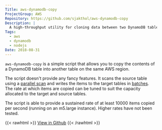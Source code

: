 ```yaml
---
Title: aws-dynamodb-copy
ProjectGroup: AWS
Repository: https://github.com/sjakthol/aws-dynamodb-copy
Description: |
  A high-throughput utility for cloning data between two DynamoDB tables.
Tags:
  - aws
  - dynamodb
  - nodejs
Date: 2018-08-31
---
```


`aws-dynamodb-copy` is a simple script that allows you to copy the contents of
a DynamoDB table into another table on the same AWS region.

The script doesn't provide any fancy features. It scans the source table using
a [parallel scan](https://docs.aws.amazon.com/amazondynamodb/latest/developerguide/Scan.html#Scan.ParallelScan)
and writes the items to the target tables in [batches](https://docs.aws.amazon.com/amazondynamodb/latest/APIReference/API_BatchWriteItem.html).
The rate at which items are copied can be tuned to suit the capacity allocated
to the target and source tables.

The script is able to provide a sustained rate of at least 10000 items copied
per second (running on an m5.large instance). Higher rates have not been tested.

{{< rawhtml >}}
<a target="_blank" rel="noopener" href="https://github.com/sjakthol/aws-dynamodb-copy">View in Github</a>
{{< /rawhtml >}}
